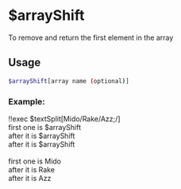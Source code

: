 # $arrayShift

To remove and return the first element in the array

## Usage

```bash
$arrayShift[array name (optional)]
```

### Example:
<discord-messages>
          <discord-message :bot="false" role-color="#ffcc9a" author="Member">
        !!exec $textSplit[Mido/Rake/Azz;/]<br>first one is $arrayShift<br>after it is $arrayShift<br>after it is $arrayShift<br><br>
          </discord-message>
          <discord-message :bot="true" role-color="#0099ff" author="Custom Command" avatar="https://media.discordapp.net/avatars/725721249652670555/781224f90c3b841ba5b40678e032f74a.webp">
        first one is Mido<br>after it is Rake<br>after it is Azz
        </discord-message>
</discord-messages>